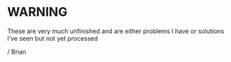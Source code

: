 # WARNING

These are very much unfinished and are either problems I have or solutions I've seen 
but not yet processed

/ Brian
